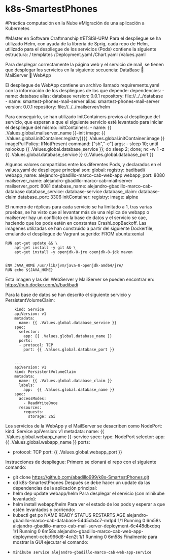 # k8s-SmartestPhones
#Práctica computación en la Nube
#Migración de una aplicación a Kubernetes

#Máster en Software Craftmanship
#ETSISI-UPM
Para el despliegue se ha utilizado Helm, con ayuda de la librería de Sprig, cada repo de Helm, utilizado para el despliegue de los servicios (Pods) contiene la siguiente estructura:
/ templates /Deployment.yaml
/Chart.yaml
/Values.yaml

Para desplegar correctamente la página web y el servicio de mail, se tienen que desplegar los servicios en la siguiente secuencia:
DataBase  MailServer  WebApp

El despliegue de WebApp contiene un archivo llamado requirements.yaml con la información de los despliegues de los que depende:
dependencies:
	  - name: database
	    alias: database
	    version: 0.0.1
	    repository: file://../../database
	  - name: smartest-phones-mail-server
	    alias: smartest-phones-mail-server
	    version: 0.0.1
	    repository: file://../../mailserver/helm


Para conseguirlo, se han utilizado InitContainers previos al despliegue del servicio, que esperan a que el siguiente servicio esté levantado para iniciar el despliegue del mismo:
		initContainers:
		- name: {{ .Values.global.mailserver_name }}-init
		image: {{ .Values.global.initContainer.registry}}{{ .Values.global.initContainer.image }} 
		imagePullPolicy: IfNotPresent
		command: ["sh","-c"]
		args:
		       - sleep 10;
		       until nslookup {{ .Values.global.database_service }};
		       do sleep 2;
		       done;
		       nc -w 1 -z {{ .Values.global.database_service }} {{.Values.global.database_port }}

Algunos valores compartidos entre los diferentes Pods, y declarados en el values.yaml de despliegue principal son:
global:
	  registry: badibadi/
	  webapp_name: alejandro-gbadillo-marco-cab-web-app
	  webapp_port: 8080
	  mailserver_name: alejandro-gbadillo-marco-cab-mail-server
	  mailserver_port: 8081
	  database_name: alejandro-gbadillo-marco-cab-database
	  database_service: database-service
	  database_claim: database-claim
	  database_port: 3306
	  initContainer:
	    registry: 
	    image: alpine

El numero de réplicas para cada servicio se ha limitado a 1, tras varias pruebas, se ha visto que al levantar más de una réplica de webapp o mailserver hay un conflicto en la base de datos y el servicio se cae, haciendo que los pods estén en constantes CrashLoopBackoff.
Las imágenes utilizadas se han construido a partir del siguiente Dockerfile, emulando el despliegue de Vagrant sugerido:
FROM ubuntu:xenial
	

	RUN apt-get update && \
	    apt-get install -y git && \
	    apt-get install -y openjdk-8-jre openjdk-8-jdk maven
	

	ENV JAVA_HOME /usr/lib/jvm/java-8-openjdk-amd64/jre/
	RUN echo ${JAVA_HOME}


Esta imagen y las del WebServer y MailServer se pueden encontrar  en:
https://hub.docker.com/u/badibadi






Para la base de datos se han descrito el siguiente servicio y PersistentVolumeClaim:

		kind: Service
		apiVersion: v1
		metadata:
		  name: {{ .Values.global.database_service }}
		spec:
		  selector:
		    app: {{ .Values.global.database_name }}
		  ports:
		  - protocol: TCP
		    port: {{ .Values.global.database_port }}
		

		---
		apiVersion: v1
		kind: PersistentVolumeClaim
		metadata:
		  name: {{ .Values.global.database_claim }}
		  labels:
		    app:  {{ .Values.global.database_name }}
		spec:
		  accessModes:
		    - ReadWriteOnce
		  resources:
		    requests:
		      storage: 2Gi

Los servicios de la WebApp y el MailServer se desacriben como NodePort:
kind: Service
apiVersion: v1
metadata:
  name: {{ .Values.global.webapp_name }}-service
spec:
  type: NodePort
  selector:
    app: {{ .Values.global.webapp_name }}
  ports:
  - protocol: TCP
    port: {{ .Values.global.webapp_port }}


Instrucciones de despliegue:
Primero se clonará el repo con el siguiente comando:
-	git clone https://github.com/abadillo999/k8s-SmartestPhones.git
-	cd k8s-SmartestPhones
Después se debe hacer un update da las dependencias de la aplicación principal:
-	helm dep update webapp/helm
Para desplegar el servicio (con minikube levantado):
-	helm install webapp/helm 
Para ver el estado de los pods y esperar a que estén levantados y corriendo:
-	kubectl get po
NAME                                                              READY   STATUS    RESTARTS   AGE
alejandro-gbadillo-marco-cab-database-54d5cb4c7-mrlp4             1/1     Running   0          6m58s
alejandro-gbadillo-marco-cab-mail-server-deployment-6c448dbxdpq   1/1     Running   0          6m58s
alejandro-gbadillo-marco-cab-web-app-deployment-ccbc996d8-4cn2t   1/1     Running   0          6m58s
Finalmente para mostrar la GUI ejecutar el comando:
-	  minikube service alejandro-gbadillo-marco-cab-web-app-service
